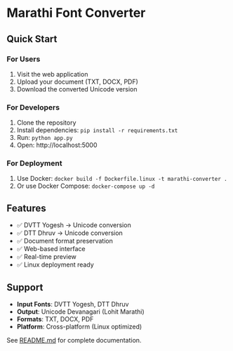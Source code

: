 # Marathi Font Converter

## Quick Start

### For Users
1. Visit the web application
2. Upload your document (TXT, DOCX, PDF)
3. Download the converted Unicode version

### For Developers
1. Clone the repository
2. Install dependencies: `pip install -r requirements.txt`
3. Run: `python app.py`
4. Open: http://localhost:5000

### For Deployment
1. Use Docker: `docker build -f Dockerfile.linux -t marathi-converter .`
2. Or use Docker Compose: `docker-compose up -d`

## Features
- ✅ DVTT Yogesh → Unicode conversion
- ✅ DTT Dhruv → Unicode conversion  
- ✅ Document format preservation
- ✅ Web-based interface
- ✅ Real-time preview
- ✅ Linux deployment ready

## Support
- **Input Fonts**: DVTT Yogesh, DTT Dhruv
- **Output**: Unicode Devanagari (Lohit Marathi)
- **Formats**: TXT, DOCX, PDF
- **Platform**: Cross-platform (Linux optimized)

See [README.md](README.md) for complete documentation.
